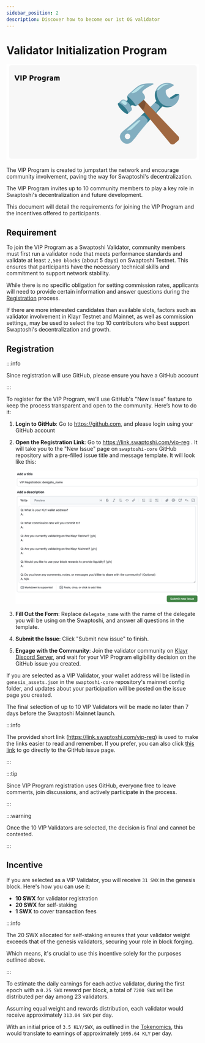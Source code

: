 ```yaml
---
sidebar_position: 2
description: Discover how to become our 1st OG validator
---
```


# Validator Initialization Program

![Validator Initialization Program](./img/vip-banner.png)

The VIP Program is created to jumpstart the network and encourage community involvement, paving the way for Swaptoshi's decentralization.

The VIP Program invites up to 10 community members to play a key role in Swaptoshi's decentralization and future development.

This document will detail the requirements for joining the VIP Program and the incentives offered to participants.

## Requirement

To join the VIP Program as a Swaptoshi Validator, community members must first run a validator node that meets performance standards and validate at least `2,500 blocks` (about 5 days) on Swaptoshi Testnet. This ensures that participants have the necessary technical skills and commitment to support network stability.

While there is no specific obligation for setting commission rates, applicants will need to provide certain information and answer questions during the [Registration](#registration) process.

If there are more interested candidates than available slots, factors such as validator involvement in Klayr Testnet and Mainnet, as well as commission settings, may be used to select the top 10 contributors who best support Swaptoshi's decentralization and growth.

## Registration

:::info

Since registration will use GitHub, please ensure you have a GitHub account

:::

To register for the VIP Program, we'll use GitHub's "New Issue" feature to keep the process transparent and open to the community. Here’s how to do it:

1. **Login to GitHub**: Go to https://github.com, and please login using your GitHub account

2. **Open the Registration Link**: Go to https://link.swaptoshi.com/vip-reg . It will take you to the "New Issue" page on `swaptoshi-core` GitHub repository with a pre-filled issue title and message template. It will look like this:

   ![VIP Registration](./img/vip-registration.png)

3. **Fill Out the Form**: Replace `delegate_name` with the name of the delegate you will be using on the Swaptoshi, and answer all questions in the template.

4. **Submit the Issue**: Click "Submit new issue" to finish.

5. **Engage with the Community**: Join the validator community on [Klayr Discord Server](https://klayr.chat), and wait for your VIP Program eligibility decision on the GitHub issue you created.

If you are selected as a VIP Validator, your wallet address will be listed in `genesis_assets.json` in the `swaptoshi-core` repository's mainnet config folder, and updates about your participation will be posted on the issue page you created.

The final selection of up to 10 VIP Validators will be made no later than 7 days before the Swaptoshi Mainnet launch.

:::info

The provided short link (https://link.swaptoshi.com/vip-reg) is used to make the links easier to read and remember. If you prefer, you can also click [this link](https://github.com/swaptoshi/swaptoshi-core/issues/new?title=VIP%20Registration%3A%20delegate_name&body=%0AQ%3A%20What%20is%20your%20KLY%20wallet%20address%3F%0AA%3A%20%0A%0AQ%3A%20What%20commission%20rate%20will%20you%20commit%20to%3F%0AA%3A%20%0A%0AQ%3A%20Are%20you%20currently%20validating%20on%20the%20Klayr%20Testnet%3F%20%5By%2Fn%5D%0AA%3A%20%0A%0AQ%3A%20Are%20you%20currently%20validating%20on%20the%20Klayr%20Mainnet%3F%20%5By%2Fn%5D%0AA%3A%20%0A%0AQ%3A%20Would%20you%20like%20to%20use%20your%20block%20rewards%20to%20provide%20liquidity%3F%20%5By%2Fn%5D%0AA%3A%20%0A%0AQ%3A%20Do%20you%20have%20any%20comments%2C%20notes%2C%20or%20messages%20you%27d%20like%20to%20share%20with%20the%20community%3F%20%28Optional%29%0AA%3A%20%0A) to go directly to the GitHub issue page.

:::

:::tip

Since VIP Program registration uses GitHub, everyone free to leave comments, join discussions, and actively participate in the process.

:::

:::warning

Once the 10 VIP Validators are selected, the decision is final and cannot be contested.

:::

## Incentive

If you are selected as a VIP Validator, you will receive `31 SWX` in the genesis block. Here's how you can use it:

- **10 SWX** for validator registration
- **20 SWX** for self-staking
- **1 SWX** to cover transaction fees

:::info

The 20 SWX allocated for self-staking ensures that your validator weight exceeds that of the genesis validators, securing your role in block forging.

Which means, it's crucial to use this incentive solely for the purposes outlined above.

:::

To estimate the daily earnings for each active validator, during the first epoch with a `0.25 SWX` reward per block, a total of `7200 SWX` will be distributed per day among 23 validators.

Assuming equal weight and rewards distribution, each validator would receive approximately `313.04 SWX` per day.

With an initial price of `3.5 KLY/SWX`, as outlined in the [Tokenomics](../introduction/tokenomics#initial-price), this would translate to earnings of approximately `1095.64 KLY` per day.

